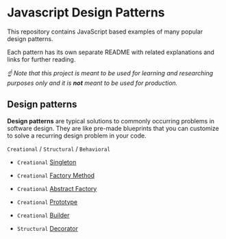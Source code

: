 # Javascript Design Patterns

This repository contains JavaScript based examples of many
popular design patterns.

Each pattern has its own separate README
with related explanations and links for further reading.


*☝ Note that this project is meant to be used for learning and researching purposes 
only and it is **not** meant to be used for production.*

## Design patterns

**Design patterns** are typical solutions to commonly occurring problems in software design. They are like pre-made blueprints that you can customize to solve a recurring design problem in your code.

`Creational` / `Structural` / `Behavioral`


* `Creational` [Singleton](src/singleton)
* `Creational` [Factory Method](src/factory-method)
* `Creational` [Abstract Factory](src/abstract-factory)
* `Creational` [Prototype](src/prototype)
* `Creational` [Builder](src/builder)

* `Structural` [Decorator](src/decorator)